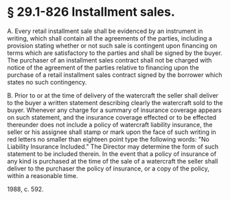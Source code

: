 # § 29.1-826 Installment sales.

<p>A. Every retail installment sale shall be evidenced by an instrument in writing, which shall contain all the agreements of the parties, including a provision stating whether or not such sale is contingent upon financing on terms which are satisfactory to the parties and shall be signed by the buyer. The purchaser of an installment sales contract shall not be charged with notice of the agreement of the parties relative to financing upon the purchase of a retail installment sales contract signed by the borrower which states no such contingency.</p><p>B. Prior to or at the time of delivery of the watercraft the seller shall deliver to the buyer a written statement describing clearly the watercraft sold to the buyer. Whenever any charge for a summary of insurance coverage appears on such statement, and the insurance coverage effected or to be effected thereunder does not include a policy of watercraft liability insurance, the seller or his assignee shall stamp or mark upon the face of such writing in red letters no smaller than eighteen point type the following words: "No Liability Insurance Included." The Director may determine the form of such statement to be included therein. In the event that a policy of insurance of any kind is purchased at the time of the sale of a watercraft the seller shall deliver to the purchaser the policy of insurance, or a copy of the policy, within a reasonable time.</p><p>1988, c. 592.</p>
